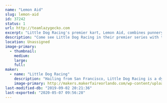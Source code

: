 ```yaml
---
name: "Lemon Aid"
slug: lemon-aid
id: 37242
status: 1
url: http://teamlazygecko.com
excerpt: "Little Dog Racing's premier kart, Lemon Aid, combines punnery excellence with a lean, mean, racing machine."
description: "Come see Little Dog Racing in their premier series with their go kart, Lemon Aid. Having already competed at the Detroit and Milwaukee Maker Faire's, Lemon Aid is looking to end its season with a medal - all during Little Dog Racing's first season!"
location: Unassigned
image-primary:
  - thumbnail: 
    medium: 
    large: 
    full: 
maker:
  - name: "Little Dog Racing"
    description: "Hailing from San Francisco, Little Dog Racing is a dynamic duo in their first year of Power Wheels racing. Makers Katie and Alex work as software and electrical engineers during the day, mentor high school students on a robotics team in the afternoon, and make lean mean racing machines by night."
    image-primary: http://makers.makerfaireorlando.com/wp-content/uploads/2019/08/lildog.png
last-modified-db: "2019-09-02 20:21:36"
last-exported: "2020-05-07 09:56:28"
---
```

